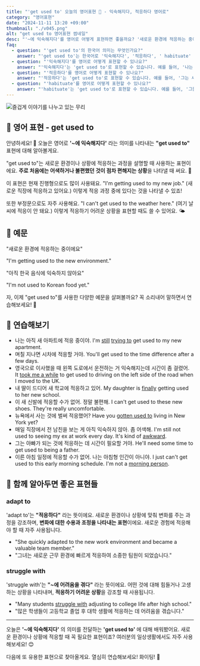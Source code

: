```yaml
---
title: "'get used to' 오늘의 영어표현 🌱 - 익숙해지다, 적응하다 영어로"
category: "영어표현"
date: "2024-11-11 13:20 +09:00"
thumbnail: "./v045.png"
alt: "get used to 영어표현 썸네일"
desc: "'~에 익숙해지다'를 영어로 어떻게 표현하면 좋을까요? '새로운 환경에 적응하는 중이에요', '아직 한국 음식에 익숙하지 않아요' 등을 영어로 표현하는 법을 배워봅시다. 다양한 예문을 통해서 연습하고 본인의 표현으로 만들어 보세요."
faq:
  - question: "'get used to'의 한국어 의미는 무엇인가요?"
    answer: "'get used to'는 한국어로 '익숙해지다', '적응하다', ' habituate' 등으로 번역될 수 있습니다. 주로 새로운 상황이나 환경에 적응하는 과정을 표현할 때 사용합니다."
  - question: "'익숙해지다'를 영어로 어떻게 표현할 수 있나요?"
    answer: "'익숙해지다'는 'get used to'로 표현할 수 있습니다. 예를 들어, '나는 새로운 직장에 익숙해지고 있어'는 'I am getting used to my new job'으로 말할 수 있습니다."
  - question: "'적응하다'를 영어로 어떻게 표현할 수 있나요?"
    answer: "'적응하다'는 'get used to'로 표현할 수 있습니다. 예를 들어, '그는 새로운 환경에 적응하는 중이다'는 'He is getting used to the new environment'로 말할 수 있습니다."
  - question: "'habituate'를 영어로 어떻게 표현할 수 있나요?"
    answer: "'habituate'는 'get used to'로 표현할 수 있습니다. 예를 들어, '그들은 새로운 생활에 habituate 되고 있다'는 'They are getting used to their new lifestyle'로 표현할 수 있습니다."
---
```


![즐겁게 이야기를 나누고 있는 무리](./v045-1.jpg)

## 🌟 영어 표현 - get used to

안녕하세요! 👋 오늘은 영어로 **'~에 익숙해지다'** 라는 의미를 나타내는 **"get used to"** 표현에 대해 알아볼게요.

"get used to"는 새로운 환경이나 상황에 적응하는 과정을 설명할 때 사용하는 표현이에요. **주로 처음에는 어색하거나 불편했던 것이 점차 편해지는 상황**을 나타낼 때 써요. 🌱

이 표현은 현재 진행형으로도 많이 사용돼요. "I'm getting used to my new job." (새로운 직장에 적응하고 있어요.) 이렇게 적응 과정 중에 있다는 것을 나타낼 수 있죠!

또한 부정문으로도 자주 사용해요. "I can't get used to the weather here." (여기 날씨에 적응이 안 돼요.) 이렇게 적응하기 어려운 상황을 표현할 때도 쓸 수 있어요. 🌤️

## 📖 예문

"새로운 환경에 적응하는 중이에요"

"I'm getting used to the new environment."

"아직 한국 음식에 익숙하지 않아요"

"I'm not used to Korean food yet."

자, 이제 "get used to"를 사용한 다양한 예문을 살펴볼까요? 꼭 소리내어 말하면서 연습해보세요! 🎯

## 💬 연습해보기

<ul data-interactive-list>
  <li data-interactive-item>
    <span data-toggler>나는 아직 새 아파트에 적응 중이야.</span>
    <span data-answer>I'm <a href="/blog/in-english/254.still/">still</a> <a href="/blog/in-english/117.try-to/">trying to</a> get used to my new apartment.</span>
  </li>
  <li data-interactive-item>
    <span data-toggler>며칠 지나면 시차에 적응할 거야.</span>
    <span data-answer>You'll get used to the time difference after a few days.</span>
  </li>
  <li data-interactive-item>
    <span data-toggler>영국으로 이사했을 때 왼쪽 도로에서 운전하는 거 익숙해지는데 시간이 좀 걸렸어.</span>
    <span data-answer>It <a href="/blog/in-english/010.take-a-while/">took me a while</a> to get used to driving on the left side of the road when I moved to the UK.</span>
  </li>
  <li data-interactive-item>
    <span data-toggler>내 딸이 드디어 새 학교에 적응하고 있어.</span>
    <span data-answer>My daughter is <a href="/blog/in-english/182.finally/">finally</a> getting used to her new school.</span>
  </li>
  <li data-interactive-item>
    <span data-toggler>이 새 신발에 적응할 수가 없어. 정말 불편해.</span>
    <span data-answer>I can't get used to these new shoes. They're really uncomfortable.</span>
  </li>
  <li data-interactive-item>
    <span data-toggler>뉴욕에서 사는 것에 벌써 적응했어?</span>
    <span data-answer>Have you <a href="/blog/vocab-1/045.get-used-to/">gotten used to</a> living in New York yet?</span>
  </li>
  <li data-interactive-item>
    <span data-toggler>매일 직장에서 전 남친을 보는 게 아직 익숙하지 않아. 좀 어색해.</span>
    <span data-answer>I'm still not used to seeing my ex at work every day. It's kind of <a href="/blog/in-english/124.awkward/">awkward</a>.</span>
  </li>
  <li data-interactive-item>
    <span data-toggler>그는 아빠가 되는 것에 적응하는 데 시간이 필요할 거야.</span>
    <span data-answer>He'll need some time to get used to being a father.</span>
  </li>
  <li data-interactive-item>
    <span data-toggler>이른 아침 일정에 적응할 수가 없어. 나는 아침형 인간이 아니야.</span>
    <span data-answer>I just can't get used to this early morning schedule. I'm not a <a href="/blog/in-english/035.morning-person/">morning person</a>.</span>
  </li>
</ul>

## 🤝 함께 알아두면 좋은 표현들

### adapt to

'adapt to'는 **"적응하다"** 라는 뜻이에요. 새로운 환경이나 상황에 맞춰 변화를 주는 과정을 강조하며, **변화에 대한 수용과 조정을 나타내는 표현**이에요. 새로운 경험에 적응해야 할 때 자주 사용됩니다.

- "She quickly adapted to the new work environment and became a valuable team member."
- "그녀는 새로운 근무 환경에 빠르게 적응하여 소중한 팀원이 되었습니다."

### struggle with

'struggle with'는 **"~에 어려움을 겪다"** 라는 뜻이에요. 어떤 것에 대해 힘들거나 고생하는 상황을 나타내며, **적응하기 어려운 상황**을 강조할 때 사용됩니다.

- "Many students [struggle with](/blog/잘-안돼-영어표현/) adjusting to college life after high school."
- "많은 학생들이 고등학교 졸업 후 대학 생활에 적응하는 데 어려움을 겪습니다."

---

오늘은 **'~에 익숙해지다'** 의 의미를 전달하는 **'get used to'** 에 대해 배워봤어요. 새로운 환경이나 상황에 적응할 때 꼭 필요한 표현이죠? 여러분의 일상생활에서도 자주 사용해보세요! 😊

다음에 또 유용한 표현으로 찾아올게요. 열심히 연습해보세요! 화이팅! 💪

